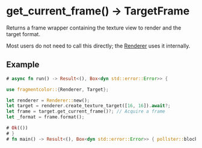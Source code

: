 # get_current_frame() -> TargetFrame

Returns a frame wrapper containing the texture view to render and the target format.

Most users do not need to call this directly; the [Renderer](https://fragmentcolor.org/api/core/renderer) uses it internally.

## Example

```rust
# async fn run() -> Result<(), Box<dyn std::error::Error>> {

use fragmentcolor::{Renderer, Target};

let renderer = Renderer::new();
let target = renderer.create_texture_target([16, 16]).await?;
let frame = target.get_current_frame()?; // Acquire a frame
let _format = frame.format();

# Ok(())
# }
# fn main() -> Result<(), Box<dyn std::error::Error>> { pollster::block_on(run()) }
```
